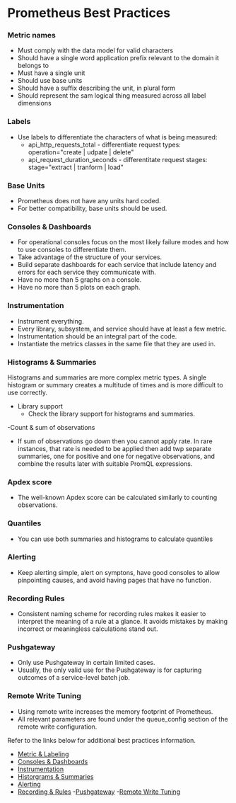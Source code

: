 # Prometheus Best Practices

### Metric names
- Must comply with the data model for valid characters
- Should have a single word application prefix relevant to the domain it belongs to
- Must have a single unit
- Should use base units
- Should have a suffix describing the unit, in plural form
- Should represent the sam logical thing measured across all label dimensions

### Labels

- Use labels to differentiate the characters of what is being measured:
    -   api_http_requests_total - differentiate request types: operation="create | udpate | delete"
    -   api_request_duration_seconds - differentitate request stages: stage="extract | tranform | load"
    
### Base Units

- Prometheus does not have any units hard coded. 
- For better compatibility, base units should be used.

### Consoles & Dashboards

- For operational consoles focus on the most likely failure modes and how to use consoles to differentiate them.
- Take advantage of the structure of your services.
- Build separate dashboards for each service that include latency and errors for each service they communicate with.
- Have no more than 5 graphs on a console.
- Have no more than 5 plots on each graph.

### Instrumentation

- Instrument everything.
- Every library, subsystem, and service should have at least a few metric.
- Instrumentation should be an integral part of the code.
- Instantiate the metrics classes in the same file that they are used in.

### Histograms & Summaries

Histograms and summaries are more complex metric types.
A single histogram or summary creates a multitude of times and is more difficult to use correctly.

- Library support
  - Check the library support for histograms and summaries.
  
-Count & sum of observations
  - If sum of observations go down then you cannot apply rate. In rare instances, that rate is needed to be applied then add twp separate summaries, one for positive and one for negative observations, and combine the results later with suitable PromQL expressions.

### Apdex score

- The well-known Apdex score can be calculated similarly to counting observations.

### Quantiles

- You can use both summaries and histograms to calculate quantiles

### Alerting

- Keep alerting simple, alert on symptons, have good consoles to allow pinpointing causes, and avoid having pages that have no function.

### Recording Rules

- Consistent naming scheme for recording rules makes it easier to interpret the meaning of a rule at a glance. It avoids mistakes by making incorrect or meaningless calculations stand out.

### Pushgateway

- Only use Pushgateway in certain limited cases.
- Usually, the only valid use for the Pushgateway is for capturing outcomes of a service-level batch job.

### Remote Write Tuning

- Using remote write increases the memory footprint of Prometheus.
- All relevant parameters are found under the queue_config section of the remote write configuration.

Refer to the links below for additional best practices information. 

- [Metric & Labeling](https://prometheus.io/docs/practices/naming/)
 - [Consoles & Dashboards](https://prometheus.io/docs/practices/consoles/)
 - [Instrumentation](https://prometheus.io/docs/practices/instrumentation/)
- [Historgrams & Summaries](https://prometheus.io/docs/practices/histograms/)
- [Alerting](https://prometheus.io/docs/practices/alerting/)
- [Recording & Rules](https://prometheus.io/docs/practices/rules/)
-[Pushgateway](https://prometheus.io/docs/practices/pushing/)
-[Remote Write Tuning](https://prometheus.io/docs/practices/remote_write/)  





